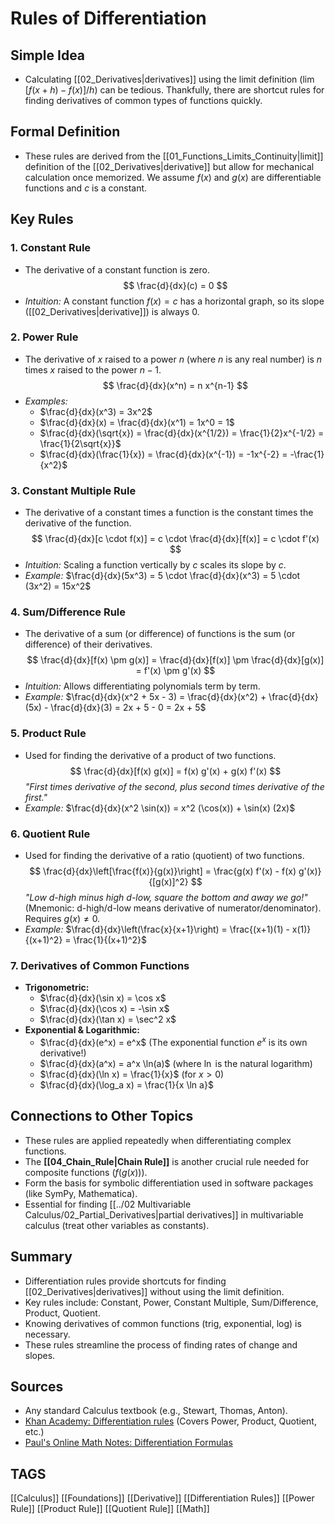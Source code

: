 # Rules of Differentiation

## Simple Idea
*   Calculating [[02_Derivatives|derivatives]] using the limit definition ($\lim [f(x+h)-f(x)]/h$) can be tedious. Thankfully, there are shortcut rules for finding derivatives of common types of functions quickly.

## Formal Definition
*   These rules are derived from the [[01_Functions_Limits_Continuity|limit]] definition of the [[02_Derivatives|derivative]] but allow for mechanical calculation once memorized. We assume $f(x)$ and $g(x)$ are differentiable functions and $c$ is a constant.

## Key Rules

### 1. Constant Rule
*   The derivative of a constant function is zero.
    $$ \frac{d}{dx}(c) = 0 $$
*   *Intuition:* A constant function $f(x)=c$ has a horizontal graph, so its slope ([[02_Derivatives|derivative]]) is always 0.

### 2. Power Rule
*   The derivative of $x$ raised to a power $n$ (where $n$ is any real number) is $n$ times $x$ raised to the power $n-1$.
    $$ \frac{d}{dx}(x^n) = n x^{n-1} $$
*   *Examples:*
    *   $\frac{d}{dx}(x^3) = 3x^2$
    *   $\frac{d}{dx}(x) = \frac{d}{dx}(x^1) = 1x^0 = 1$
    *   $\frac{d}{dx}(\sqrt{x}) = \frac{d}{dx}(x^{1/2}) = \frac{1}{2}x^{-1/2} = \frac{1}{2\sqrt{x}}$
    *   $\frac{d}{dx}(\frac{1}{x}) = \frac{d}{dx}(x^{-1}) = -1x^{-2} = -\frac{1}{x^2}$

### 3. Constant Multiple Rule
*   The derivative of a constant times a function is the constant times the derivative of the function.
    $$ \frac{d}{dx}[c \cdot f(x)] = c \cdot \frac{d}{dx}[f(x)] = c \cdot f'(x) $$
*   *Intuition:* Scaling a function vertically by $c$ scales its slope by $c$.
*   *Example:* $\frac{d}{dx}(5x^3) = 5 \cdot \frac{d}{dx}(x^3) = 5 \cdot (3x^2) = 15x^2$

### 4. Sum/Difference Rule
*   The derivative of a sum (or difference) of functions is the sum (or difference) of their derivatives.
    $$ \frac{d}{dx}[f(x) \pm g(x)] = \frac{d}{dx}[f(x)] \pm \frac{d}{dx}[g(x)] = f'(x) \pm g'(x) $$
*   *Intuition:* Allows differentiating polynomials term by term.
*   *Example:* $\frac{d}{dx}(x^2 + 5x - 3) = \frac{d}{dx}(x^2) + \frac{d}{dx}(5x) - \frac{d}{dx}(3) = 2x + 5 - 0 = 2x + 5$

### 5. Product Rule
*   Used for finding the derivative of a product of two functions.
    $$ \frac{d}{dx}[f(x) g(x)] = f(x) g'(x) + g(x) f'(x) $$
    *"First times derivative of the second, plus second times derivative of the first."*
*   *Example:* $\frac{d}{dx}(x^2 \sin(x)) = x^2 (\cos(x)) + \sin(x) (2x)$

### 6. Quotient Rule
*   Used for finding the derivative of a ratio (quotient) of two functions.
    $$ \frac{d}{dx}\left[\frac{f(x)}{g(x)}\right] = \frac{g(x) f'(x) - f(x) g'(x)}{[g(x)]^2} $$
    *"Low d-high minus high d-low, square the bottom and away we go!"* (Mnemonic: d-high/d-low means derivative of numerator/denominator). Requires $g(x) \neq 0$.
*   *Example:* $\frac{d}{dx}\left(\frac{x}{x+1}\right) = \frac{(x+1)(1) - x(1)}{(x+1)^2} = \frac{1}{(x+1)^2}$

### 7. Derivatives of Common Functions
*   **Trigonometric:**
    *   $\frac{d}{dx}(\sin x) = \cos x$
    *   $\frac{d}{dx}(\cos x) = -\sin x$
    *   $\frac{d}{dx}(\tan x) = \sec^2 x$
*   **Exponential & Logarithmic:**
    *   $\frac{d}{dx}(e^x) = e^x$ (The exponential function $e^x$ is its own derivative!)
    *   $\frac{d}{dx}(a^x) = a^x \ln(a)$ (where $\ln$ is the natural logarithm)
    *   $\frac{d}{dx}(\ln x) = \frac{1}{x}$ (for $x > 0$)
    *   $\frac{d}{dx}(\log_a x) = \frac{1}{x \ln a}$

## Connections to Other Topics
*   These rules are applied repeatedly when differentiating complex functions.
*   The **[[04_Chain_Rule|Chain Rule]]** is another crucial rule needed for composite functions ($f(g(x))$).
*   Form the basis for symbolic differentiation used in software packages (like SymPy, Mathematica).
*   Essential for finding [[../02 Multivariable Calculus/02_Partial_Derivatives|partial derivatives]] in multivariable calculus (treat other variables as constants).

## Summary
*   Differentiation rules provide shortcuts for finding [[02_Derivatives|derivatives]] without using the limit definition.
*   Key rules include: Constant, Power, Constant Multiple, Sum/Difference, Product, Quotient.
*   Knowing derivatives of common functions (trig, exponential, log) is necessary.
*   These rules streamline the process of finding rates of change and slopes.

## Sources
*   Any standard Calculus textbook (e.g., Stewart, Thomas, Anton).
*   [Khan Academy: Differentiation rules](https://www.khanacademy.org/math/calculus-1/cs1-derivatives-rules) (Covers Power, Product, Quotient, etc.)
*   [Paul's Online Math Notes: Differentiation Formulas](https://tutorial.math.lamar.edu/Classes/CalcI/Derivativeulas.aspx)

## TAGS
[[Calculus]] [[Foundations]] [[Derivative]] [[Differentiation Rules]] [[Power Rule]] [[Product Rule]] [[Quotient Rule]] [[Math]]